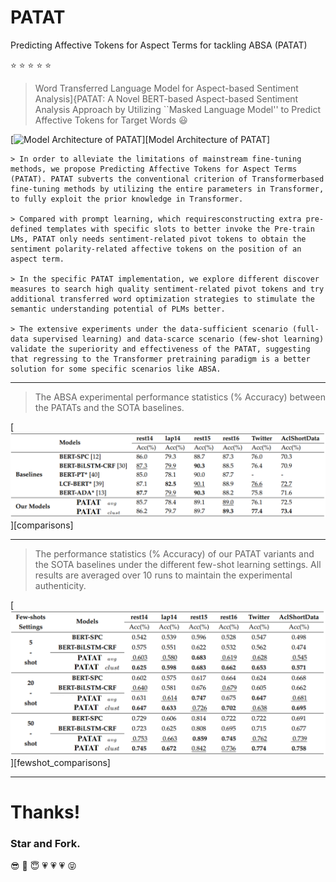 # PATAT
Predicting Affective Tokens for Aspect Terms for tackling ABSA (PATAT)

:star: :star: :star: :star: :star:
> Word Transferred Language Model for Aspect-based Sentiment Analysis]{PATAT: A Novel BERT-based Aspect-based Sentiment Analysis Approach by Utilizing ``Masked Language Model'' to Predict Affective Tokens for Target Words :smiley:

[![](/assets/wordtransabsa.PNG "Model Architecture of PATAT")][Model Architecture of PATAT]

```angular2html
> In order to alleviate the limitations of mainstream fine-tuning methods, we propose Predicting Affective Tokens for Aspect Terms (PATAT). PATAT subverts the conventional criterion of Transformerbased fine-tuning methods by utilizing the entire parameters in Transformer, to fully exploit the prior knowledge in Transformer.

> Compared with prompt learning, which requiresconstructing extra pre-defined templates with specific slots to better invoke the Pre-train LMs, PATAT only needs sentiment-related pivot tokens to obtain the sentiment polarity-related affective tokens on the position of an aspect term.

> In the specific PATAT implementation, we explore different discover measures to search high quality sentiment-related pivot tokens and try additional transferred word optimization strategies to stimulate the semantic understanding potential of PLMs better.

> The extensive experiments under the data-sufficient scenario (full-data supervised learning) and data-scarce scenario (few-shot learning) validate the superiority and effectiveness of the PATAT, suggesting that regressing to the Transformer pretraining paradigm is a better solution for some specific scenarios like ABSA.
```

***

> The ABSA experimental performance statistics (% Accuracy) between the PATATs and the SOTA baselines.

[![](/assets/comparisons.PNG "comparisons")][comparisons]

***

> The performance statistics (% Accuracy) of our PATAT variants and the SOTA baselines under the different
few-shot learning settings. All results are averaged over 10 runs to maintain the experimental authenticity.

[![](/assets/fewshotcomparisons.PNG "fewshot_comparisons")][fewshot_comparisons]

***

# Thanks!

### Star and Fork. 

:sunglasses: :pray: :innocent: :heartpulse: :heartpulse: :heartpulse: 	:stuck_out_tongue_closed_eyes:

